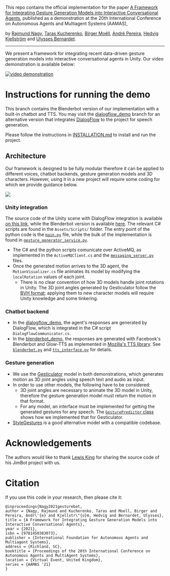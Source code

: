 This repo contains the official implementation for the paper [A Framework for Integrating Gesture Generation Models into Interactive Conversational Agents](http://www.ifaamas.org/Proceedings/aamas2021/pdfs/p1779.pdf), published as a demonstration at the 20th International Conference on Autonomous Agents and Multiagent Systems (AAMAS),

by [Rajmund Nagy](https://nagyrajmund.github.io/), [Taras Kucherenko](https://svito-zar.github.io/), [Birger Moëll](https://www.kth.se/profile/bmoell?l=en), [André Pereira](https://sites.google.com/view/andre-pereira-phd), [Hedvig Kjellström](https://www.kth.se/profile/hedvig) and [Ulysses Bernardet](https://research.aston.ac.uk/en/persons/ulysses-bernardet).

-------------

We present a framework for integrating recent data-driven gesture generation models into interactive conversational agents in Unity. 
Our video demonstration is available below:

[![video demonstration](https://i.imgur.com/rqYRYam.png)](https://www.youtube.com/watch?v=jhgUBS0125A)


# Instructions for running the demo
This branch contains the Blenderbot version of our implementation with a built-in chatbot and TTS. You may visit the [dialogflow_demo](https://github.com/nagyrajmund/gesturebot/tree/dialogflow_demo/) branch for an alternative version that integrates [DialogFlow](https://cloud.google.com/dialogflow) to the project for speech generation.

Please follow the instructions in [INSTALLATION.md](INSTALLATION.md) to install and run the project.

## Architecture

Our framework is designed to be fully modular therefore it can be applied to different voices, chatbot backends, gesture generation models and 3D characters. However, using it in a new project will require some coding for which we provide guidance below.

![](https://i.imgur.com/PSW6a23.jpg)

### Unity integration
The source code of the Unity scene with DialogFlow integration is available [on this link](https://drive.google.com/file/d/14URIJxO9vyMNHGWbkRyz_jEIiHPGhByM/view?usp=sharing), while the Blenderbot version is available [here](https://drive.google.com/file/d/1OTHe-0IaVKN2WRWusZlE9q259qOihXxj/view?usp=sharing). The relevant C# scripts are found in the `Assets/Scripts/` folder. The entry point of the python code is the [`main.py`](gesticulator/gesticulator/interface/main.py) file, while the bulk of the implementation is found in [`gesture_generator_service.py`](gesticulator/gesticulator/interface/gesture_generator_service.py).

- The C# and the python scripts comunicate over ActiveMQ, as implemented in the `ActiveMQClient.cs` and the [`messaging_server.py`](gesticulator/gesticulator/interface/messaging_server.py) files.
- Once the generated motion arrives to the 3D agent, the `MotionVisualizer.cs` file animates its model by modifying the `localRotation` values of each joint.
  - There is no clear convention of how 3D models handle joint rotations in Unity. The 3D joint angles generated by Gesticulator follow the [BVH format](https://research.cs.wisc.edu/graphics/Courses/cs-838-1999/Jeff/BVH.html); applying them to new character models will require Unity knowledge and some tinkering.

### Chatbot backend
- In the [dialogflow_demo](https://github.com/nagyrajmund/gesturebot/tree/dialogflow_demo/), the agent's responses are generated by DialogFlow, which is integrated in the C# script `DialogFlowCommunicator.cs`.
- In the [blenderbot_demo](https://github.com/nagyrajmund/gesturebot/), the responses are generated with Facebook's Blenderbot and Glow-TTS as implemented in [Mozilla's TTS library](https://github.com/mozilla/TTS). See [`blenderbot.py`](https://github.com/nagyrajmund/gesturebot/blob/blenderbot_demo/gesticulator/gesticulator/interface/blenderbot.py) and [`tts_interface.py`](https://github.com/nagyrajmund/gesturebot/blob/blenderbot_demo/gesticulator/gesticulator/interface/tts_interface.py) for details.

### Gesture generation
- We use the [Gesticulator](https://github.com/Svito-zar/gesticulator/) model in both demonstrations, which generates motion as 3D joint angles using speech text and audio as input.
- In order to use other models, the following have to be considered:
  - 3D joint angles are necessary to animate the 3D model in Unity, therefore the gesture generation model must return the motion in that format.
  - For any model, an interface must be implemented for getting the generated gestures for any speech. The [`GesturePredictor` class](https://github.com/nagyrajmund/gesturebot/blob/0e359c4bb64a4eb2203146738d583c3b10137871/gesticulator/gesticulator/interface/profiling/gesture_predictor.py#L19) shows how we implemented that for Gesticulator.
- [StyleGestures](https://github.com/simonalexanderson/StyleGestures/) is a good alternative model with a compatible codebase.

###  

# Acknowledgements
The authors would like to thank [Lewis King](https://lewisbenking.github.io/) for sharing the source code of his JimBot project with us.

# Citation
If you use this code in your research, then please cite it:

```
@inproceedings{Nagy2021gesturebot,
author = {Nagy, Rajmund and Kucherenko, Taras and Moell, Birger and Pereira, Andr\'{e} and Kjellstr\"{o}m, Hedvig and Bernardet, Ulysses},
title = {A Framework for Integrating Gesture Generation Models into Interactive Conversational Agents},
year = {2021},
isbn = {9781450383073},
publisher = {International Foundation for Autonomous Agents and Multiagent Systems},
address = {Richland, SC},
booktitle = {Proceedings of the 20th International Conference on Autonomous Agents and MultiAgent Systems},
location = {Virtual Event, United Kingdom},
series = {AAMAS '21}
}
```
